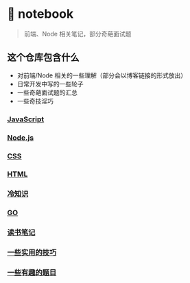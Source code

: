 # :notebook: notebook

> 前端、Node 相关笔记，部分奇葩面试题

## 这个仓库包含什么

- 对前端/Node 相关的一些理解（部分会以博客链接的形式放出）
- 日常开发中写的一些轮子
- 一些奇葩面试题的汇总
- 一些奇技淫巧

### [JavaScript](/docs/javascript.md)

### [Node.js](/docs/nodejs.md)

### [CSS](/docs/css.md)

### [HTML](/docs/html.md)

### [冷知识](/docs/tricks.md)

### [GO](/docs/go.md)

### [读书笔记](/notes)

### [一些实用的技巧](/docs/useful.md)

### [一些有趣的题目](/docs/interview.md)
